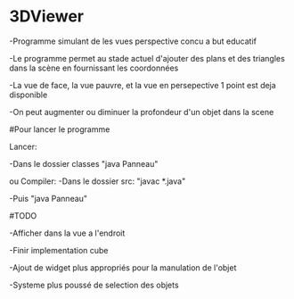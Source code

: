 # 3DViewer

-Programme simulant de les vues perspective concu a but educatif

-Le programme permet au stade actuel d'ajouter des plans et des triangles dans la scène en fournissant les coordonnées

-La vue de face, la vue pauvre, et la vue en persepective 1 point est deja disponible

-On peut augmenter ou diminuer la profondeur d'un objet dans la scene

#Pour lancer le programme

Lancer:

-Dans le dossier classes "java Panneau"

ou Compiler:
-Dans le dossier src: "javac *.java"

-Puis "java Panneau"

#TODO

-Afficher dans la vue a l'endroit

-Finir implementation cube

-Ajout de widget plus appropriés pour la manulation de l'objet

-Systeme plus poussé de selection des objets

